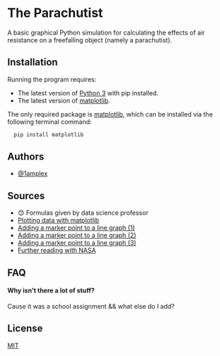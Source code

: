 
# The Parachutist

A basic graphical Python simulation for calculating the effects of air resistance on a freefalling object (namely a parachutist).


## Installation

Running the program requires:

- The latest version of [Python 3](https://www.python.org/) with pip installed.
- The latest version of [matplotlib](https://matplotlib.org/).

The only required package is [matplotlib](https://matplotlib.org/), which can be installed via the following terminal command:
```bash
  pip install matplotlib
```
    
## Authors

- [@1amplex](https://github.com/1amplex)


## Sources

 - 😊 Formulas given by data science professor
 - [Plotting data with matplotlib](https://www.w3schools.com/python/matplotlib_pyplot.asp)
 - [Adding a marker point to a line graph (1)](https://matplotlib.org/stable/api/_as_gen/matplotlib.pyplot.plot.html)
 - [Adding a marker point to a line graph (2)](https://www.w3schools.com/python/matplotlib_markers.asp)
 - [Adding a marker point to a line graph (3)](https://www.w3schools.com/python/matplotlib_scatter.asp)
 - [Further reading with NASA](https://www.grc.nasa.gov/www/k-12/VirtualAero/BottleRocket/airplane/termv.html)

## FAQ

#### Why isn't there a lot of stuff?

Cause it was a school assignment && what else do I add?
## License

[MIT](https://choosealicense.com/licenses/mit/)


